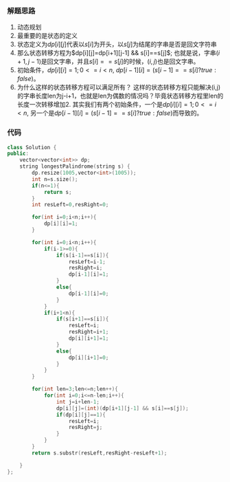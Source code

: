 ### 解题思路
1. 动态规划
2. 最重要的是状态的定义
3. 状态定义为$dp[i][j]$代表以$s[i]$为开头，以$s[j]$为结尾的字串是否是回文字符串
4. 那么状态转移方程为$dp[i][j]=dp[i+1][j-1] && s[i]==s[j]$;
    也就是说，字串$(i+1,j-1)$是回文字串，并且$s[i]==s[j]$的时候，$(i,j)$也是回文字串。
5. 初始条件，$dp[i][i]=1; 0<=i<n$, $dp[i-1][i]=(s[i-1]==s[i]?true:false)$。
6. 为什么这样的状态转移方程可以满足所有？
    这样的状态转移方程只能解决(i,j)的字串长度len为j-i+1，也就是len为偶数的情况吗？毕竟状态转移方程里len的长度一次转移增加2.
    其实我们有两个初始条件，一个是$dp[i][i]=1; 0<=i<n$, 另一个是$dp[i-1][i]=(s[i-1]==s[i]?true:false)$而导致的。

### 代码

```cpp
class Solution {
public:
    vector<vector<int>> dp;
    string longestPalindrome(string s) {
        dp.resize(1005,vector<int>(1005));
        int n=s.size();
        if(n<=1){
            return s;
        }
        int resLeft=0,resRight=0;

        for(int i=0;i<n;i++){
            dp[i][i]=1;
        }

        for(int i=0;i<n;i++){
            if(i-1>=0){
                if(s[i-1]==s[i]){
                    resLeft=i-1;
                    resRight=i;
                    dp[i-1][i]=1;
                }
                else{
                    dp[i-1][i]=0;
                }
            }
            if(i+1<n){
                if(s[i+1]==s[i]){
                    resLeft=i;
                    resRight=i+1;
                    dp[i][i+1]=1;
                }
                else{
                    dp[i][i+1]=0;
                }
            }
        }

        for(int len=3;len<=n;len++){
            for(int i=0;i<=n-len;i++){
                int j=i+len-1;
                dp[i][j]=(int)(dp[i+1][j-1] && s[i]==s[j]);
                if(dp[i][j]==1){
                    resLeft=i;
                    resRight=j;
                }
            }
        }
        return s.substr(resLeft,resRight-resLeft+1);

    }
};
```